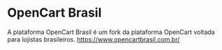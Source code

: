 # OpenCart Brasil
A plataforma OpenCart Brasil é um fork da plataforma OpenCart voltada para lojistas brasileiros. https://www.opencartbrasil.com.br/
